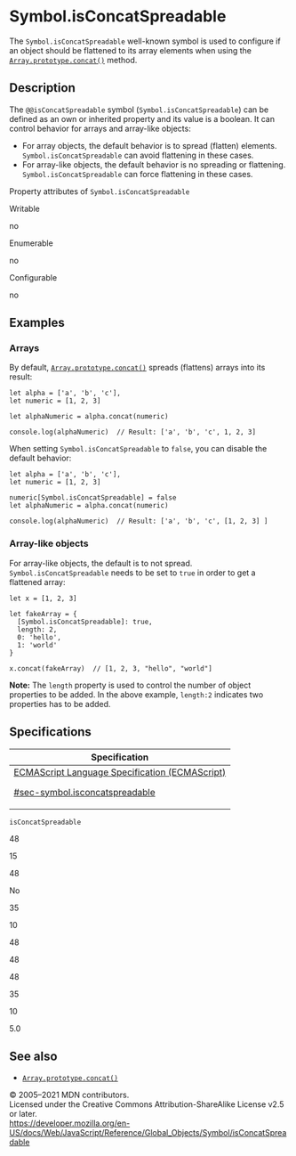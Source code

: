 # Symbol.isConcatSpreadable

The `Symbol.isConcatSpreadable` well-known symbol is used to configure if an object should be flattened to its array elements when using the [`Array.prototype.concat()`](../array/concat) method.

## Description

The `@@isConcatSpreadable` symbol (`Symbol.isConcatSpreadable`) can be defined as an own or inherited property and its value is a boolean. It can control behavior for arrays and array-like objects:

-   For array objects, the default behavior is to spread (flatten) elements. `Symbol.isConcatSpreadable` can avoid flattening in these cases.
-   For array-like objects, the default behavior is no spreading or flattening. `Symbol.isConcatSpreadable` can force flattening in these cases.

Property attributes of `Symbol.isConcatSpreadable`

Writable

no

Enumerable

no

Configurable

no

## Examples

### Arrays

By default, [`Array.prototype.concat()`](../array/concat) spreads (flattens) arrays into its result:

    let alpha = ['a', 'b', 'c'],
    let numeric = [1, 2, 3]

    let alphaNumeric = alpha.concat(numeric)

    console.log(alphaNumeric)  // Result: ['a', 'b', 'c', 1, 2, 3]

When setting `Symbol.isConcatSpreadable` to `false`, you can disable the default behavior:

    let alpha = ['a', 'b', 'c'],
    let numeric = [1, 2, 3]

    numeric[Symbol.isConcatSpreadable] = false
    let alphaNumeric = alpha.concat(numeric)

    console.log(alphaNumeric)  // Result: ['a', 'b', 'c', [1, 2, 3] ]

### Array-like objects

For array-like objects, the default is to not spread. `Symbol.isConcatSpreadable` needs to be set to `true` in order to get a flattened array:

    let x = [1, 2, 3]

    let fakeArray = {
      [Symbol.isConcatSpreadable]: true,
      length: 2,
      0: 'hello',
      1: 'world'
    }

    x.concat(fakeArray)  // [1, 2, 3, "hello", "world"]

**Note:** The `length` property is used to control the number of object properties to be added. In the above example, `length:2` indicates two properties has to be added.

## Specifications

<table><thead><tr class="header"><th>Specification</th></tr></thead><tbody><tr class="odd"><td><a href="https://tc39.es/ecma262/#sec-symbol.isconcatspreadable">ECMAScript Language Specification (ECMAScript) 
<br/>

<span class="small">#sec-symbol.isconcatspreadable</span></a></td></tr></tbody></table>

`isConcatSpreadable`

48

15

48

No

35

10

48

48

48

35

10

5.0

## See also

-   [`Array.prototype.concat()`](../array/concat)

© 2005–2021 MDN contributors.  
Licensed under the Creative Commons Attribution-ShareAlike License v2.5 or later.  
<a href="https://developer.mozilla.org/en-US/docs/Web/JavaScript/Reference/Global_Objects/Symbol/isConcatSpreadable" class="_attribution-link">https://developer.mozilla.org/en-US/docs/Web/JavaScript/Reference/Global_Objects/Symbol/isConcatSpreadable</a>
